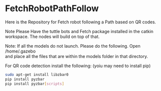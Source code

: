 # FetchRobotPathFollow
Here is the Repository for Fetch robot following a Path based on QR codes.

Note Please Have the tuttle bots and Fetch package installed in the catkin workspace. The nodes will build on top of that.

Note: If all the models do not launch. Please do the following. 
 Open /home/.gazebo   
 and place all the files that are within the models folder in that directory. 

For QR code detection install the following: (yoiu may need to install pip)

```bash
sudo apt-get install libzbar0
pip install pyzbar
pip install pyzbar[scripts]
```